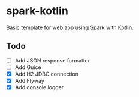 # spark-kotlin

Basic template for web app using Spark with Kotlin.

## Todo

- [ ] Add JSON response formatter
- [ ] Add Guice
- [x] Add H2 JDBC connection
- [x] Add Flyway
- [x] Add console logger
